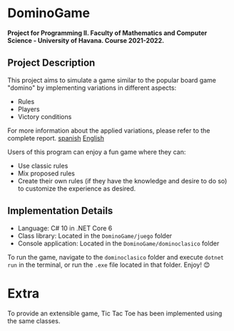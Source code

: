 # DominoGame

**Project for Programming II. Faculty of Mathematics and Computer Science - University of Havana. Course 2021-2022.**

## Project Description

This project aims to simulate a game similar to the popular board game "domino" by implementing variations in different aspects:

- Rules
- Players
- Victory conditions

For more information about the applied variations, please refer to the complete report.
[spanish](./Informe.md)
[English](./informe_english.md)

Users of this program can enjoy a fun game where they can:
- Use classic rules
- Mix proposed rules
- Create their own rules (if they have the knowledge and desire to do so) to customize the experience as desired.

## Implementation Details

- Language: C# 10 in .NET Core 6
- Class library: Located in the `DominoGame/juego` folder
- Console application: Located in the `DominoGame/dominoclasico` folder

To run the game, navigate to the `dominoclasico` folder and execute `dotnet run` in the terminal, or run the `.exe` file located in that folder. Enjoy! 😊

# Extra
To provide an extensible game, Tic Tac Toe has been implemented using the same classes.  

